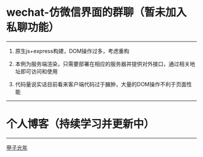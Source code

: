 # wechat-仿微信界面的群聊（暂未加入私聊功能）
---
1. 原生js+express构建，DOM操作过多，考虑重构

2. 本例为服务端渲染，只需要部署在相应的服务器并提供对外接口，通过相关地址即可访问和使用

3. 代码量说实话目前看来客户端代码过于臃肿，大量的DOM操作不利于页面性能

---
# 个人博客（持续学习并更新中）
---
[甲子光年](https://jetmine.cn)
